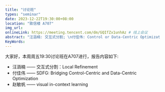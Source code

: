 ```yaml
---
title: "讨论班"
types: "seminar"
date: 2023-12-22T19:30:00+08:00
location: "致信楼 A707"
img_url: 
onlineLink: https://meeting.tencent.com/dm/GQIfZx1unhAz # 线上会议
abstract: "汪涵楠: 交互式分割; \n付佳伟: Control or Data-Centric Optimization; \n赵敏帆: visual in-context learning"
KeyWords:
---
```


大家好，本周周五19:30讨论班在A707进行，报告内容如下: 

- 汪涵楠 —— 交互式分割：Local Refinement
- 付佳伟 —— SDFG: Bridging Control-Centric and Data-Centric Optimization
- 赵敏帆 —— visual in-context learning